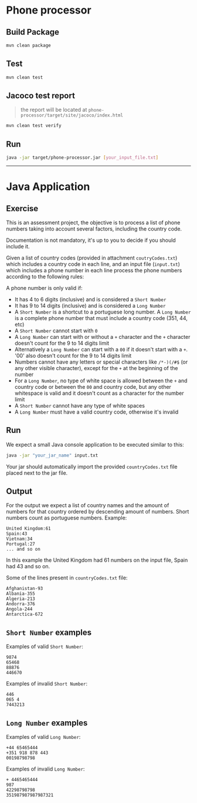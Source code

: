 # Phone processor

## Build Package
```sh
mvn clean package
```

## Test
```sh
mvn clean test
```

## Jacoco test report
> the report will be located at `phone-processor/target/site/jacoco/index.html`

```sh
mvn clean test verify
```

## Run
```sh
java -jar target/phone-processor.jar [your_input_file.txt]
```

---

# Java Application

## Exercise

This is an assessment project, the objective is to process a list of phone numbers taking into account several factors, including the country code.

Documentation is not mandatory, it's up to you to decide if you should include it.

Given a list of country codes (provided in attachment `coutryCodes.txt`) which includes a country code in each line, 
and an input file (`input.txt`) which includes a phone number in each line process the phone numbers according to the following rules:

A phone number is only valid if:

- It has 4 to 6 digits (inclusive) and is considered a `Short Number`
- It has 9 to 14 digits (inclusive) and is considered a `Long Number`
- A `Short Number` is a shortcut to a portuguese long number. A `Long Number` is a complete phone number that must include a country code (351, 44, etc)
- A `Short Number` cannot start with `0`
- A `Long Number` can start with or without a `+` character and the `+` character doesn't count for the 9 to 14 digits limit
- Alternatively a `Long Number` can start with a `00` if it doesn't start with a `+`. '00' also doesn't count for the 9 to 14 digits limit
- Numbers cannot have any letters or special characters like `/*-)(/#$` (or any other visible character), except for the `+` at the beginning of the number
- For a `Long Number`, no type of white space is allowed between the `+` and country code or between the `00` and country code, but any other whitespace is valid and it doesn't count as a character for the number limit
- A `Short Number` cannot have any type of white spaces
- A `Long Number` must have a valid country code, otherwise it's invalid

## Run

We expect a small Java console application to be executed similar to this:

```bash
java -jar "your_jar_name" input.txt
```

Your jar should automatically import the provided `countryCodes.txt` file placed next to the jar file.

## Output

For the output we expect a list of country names and the amount of numbers for that country ordered by descending amount of numbers. Short numbers count as portuguese numbers. Example:

```text
United Kingdom:61
Spain:43
Vietnam:34
Portugal:27
... and so on
```

In this example the United Kingdom had 61 numbers on the input file, Spain had 43 and so on.

Some of the lines present in `countryCodes.txt` file:

```text
Afghanistan-93
Albania-355
Algeria-213
Andorra-376
Angola-244
Antarctica-672
```

## `Short Number` examples

Examples of valid `Short Number`:

```text
9874
65468
88876
446670
```

Examples of invalid `Short Number`:

```text
446
065 4
7443213
```

## `Long Number` examples

Examples of valid `Long Number`:

```text
+44 65465444
+351 918 878 443
00198798798
```

Examples of invalid `Long Number`:

```text
+ 4465465444
987
42298798798
351987987987987321
```
